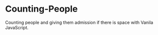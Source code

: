 # Counting-People
Counting people and giving them admission if there is space with Vanila JavaScript.
